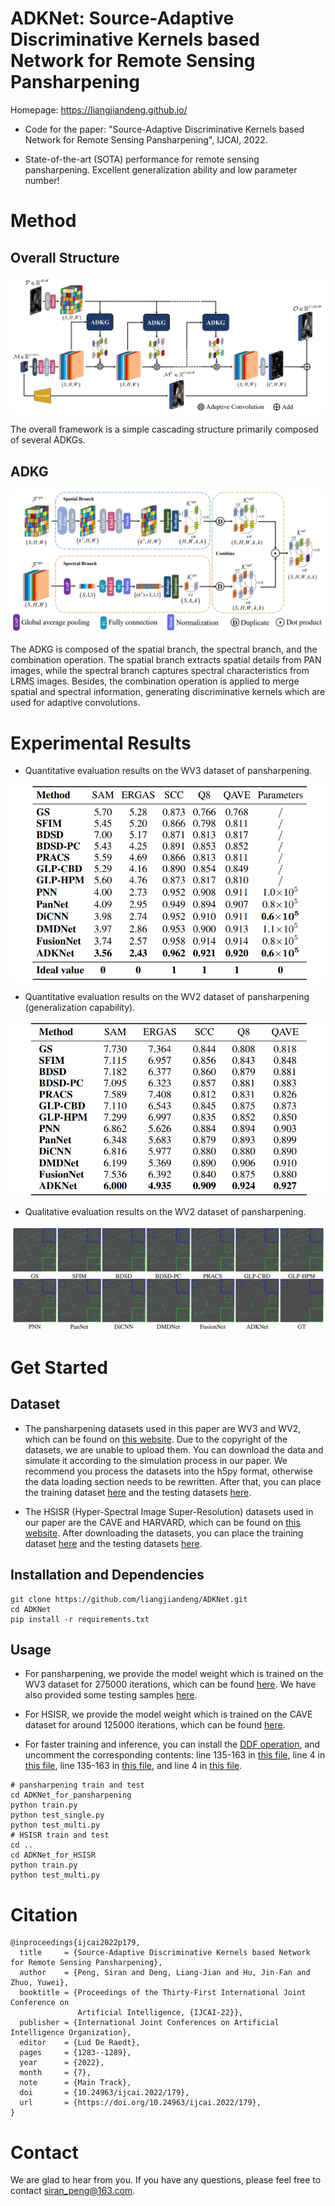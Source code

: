 # ADKNet: Source-Adaptive Discriminative Kernels based Network for Remote Sensing Pansharpening
Homepage: https://liangjiandeng.github.io/

- Code for the paper: "Source-Adaptive Discriminative Kernels based Network for Remote Sensing Pansharpening", IJCAI, 2022.

- State-of-the-art (SOTA) performance for remote sensing pansharpening. Excellent generalization ability and low parameter number!

# Method
## Overall Structure

![ADKNet](show_image/adknet.png#pic_center)

The overall framework is a simple cascading structure primarily composed of several ADKGs.

## ADKG

![ADKG](show_image/adkg.png#pic_center)

The ADKG is composed of the spatial branch, the spectral branch, and the combination operation. The spatial branch extracts spatial details from PAN images, while the spectral branch captures spectral characteristics from LRMS images. Besides, the combination operation is applied to merge spatial and spectral information, generating discriminative kernels which are used for adaptive convolutions.

# Experimental Results

- Quantitative evaluation results on the WV3 dataset of pansharpening.

![wv3](show_image/wv3.png#pic_center)

- Quantitative evaluation results on the WV2 dataset of pansharpening (generalization capability).

![wv2](show_image/wv2.png#pic_center)

- Qualitative evaluation results on the WV2 dataset of pansharpening.

![wv2](show_image/wv2_visual.png#pic_center)

# Get Started
## Dataset
- The pansharpening datasets used in this paper are WV3 and WV2, which can be found on [this website](https://resources.maxar.com/). Due to the copyright of the datasets, we are unable to upload them. You can download the data and simulate it according to the simulation process in our paper. We recommend you process the datasets into the h5py format, otherwise the data loading section needs to be rewritten. After that, you can place the training dataset [here](ADKNet_for_pansharpening/training_data/) and the testing datasets [here](ADKNet_for_pansharpening/test_data/).

- The HSISR (Hyper-Spectral Image Super-Resolution) datasets used in our paper are the CAVE and HARVARD, which can be found on [this website](https://github.com/J-FHu/Fusformer). After downloading the datasets, you can place the training dataset [here](ADKNet_for_HSISR/training_data/) and the testing datasets [here](ADKNet_for_HSISR/test_data/).

## Installation and Dependencies
```shell
git clone https://github.com/liangjiandeng/ADKNet.git
cd ADKNet
pip install -r requirements.txt
```

## Usage
- For pansharpening, we provide the model weight which is trained on the WV3 dataset for 275000 iterations, which can be found [here](ADKNet_for_pansharpening/Weights/). We have also provided some testing samples [here](ADKNet_for_pansharpening/test_data/).

- For HSISR, we provide the model weight which is trained on the CAVE dataset for around 125000 iterations, which can be found [here](ADKNet_for_HSISR/Weights/).

- For faster training and inference, you can install the [DDF operation](https://github.com/theFoxofSky/ddfnet), and uncomment the corresponding contents: line 135-163 in [this file](ADKNet_for_pansharpening/ADKG.py), line 4 in [this file](ADKNet_for_pansharpening/model.py), line 135-163 in [this file](ADKNet_for_HSISR/ADKG.py), and line 4 in [this file](ADKNet_for_HSISR/model.py).

```shell
# pansharpening train and test
cd ADKNet_for_pansharpening
python train.py
python test_single.py
python test_multi.py
# HSISR train and test
cd ..
cd ADKNet_for_HSISR
python train.py
python test_multi.py
```

# Citation
```
@inproceedings{ijcai2022p179,
  title     = {Source-Adaptive Discriminative Kernels based Network for Remote Sensing Pansharpening},
  author    = {Peng, Siran and Deng, Liang-Jian and Hu, Jin-Fan and Zhuo, Yuwei},
  booktitle = {Proceedings of the Thirty-First International Joint Conference on
               Artificial Intelligence, {IJCAI-22}},
  publisher = {International Joint Conferences on Artificial Intelligence Organization},
  editor    = {Lud De Raedt},
  pages     = {1283--1289},
  year      = {2022},
  month     = {7},
  note      = {Main Track},
  doi       = {10.24963/ijcai.2022/179},
  url       = {https://doi.org/10.24963/ijcai.2022/179},
}
```

# Contact
We are glad to hear from you. If you have any questions, please feel free to contact siran_peng@163.com.
